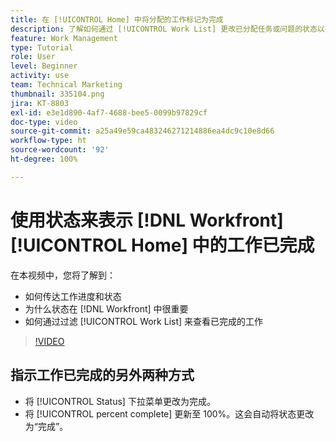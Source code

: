 ```yaml
---
title: 在 [!UICONTROL Home] 中将分配的工作标记为完成
description: 了解如何通过 [!UICONTROL Work List] 更改已分配任务或问题的状态以指示其已完成。然后过滤该列表，以仅查看已完成的工作。
feature: Work Management
type: Tutorial
role: User
level: Beginner
activity: use
team: Technical Marketing
thumbnail: 335104.png
jira: KT-8803
exl-id: e3e1d890-4af7-4688-bee5-0099b97829cf
doc-type: video
source-git-commit: a25a49e59ca483246271214886ea4dc9c10e8d66
workflow-type: ht
source-wordcount: '92'
ht-degree: 100%

---
```


# 使用状态来表示 [!DNL Workfront] [!UICONTROL Home] 中的工作已完成

在本视频中，您将了解到：

* 如何传达工作进度和状态
* 为什么状态在 [!DNL  Workfront] 中很重要
* 如何通过过滤 [!UICONTROL Work List] 来查看已完成的工作

>[!VIDEO](https://video.tv.adobe.com/v/335104/?quality=12&learn=on)


## 指示工作已完成的另外两种方式

* 将 [!UICONTROL Status] 下拉菜单更改为完成。
* 将 [!UICONTROL percent complete] 更新至 100%。这会自动将状态更改为“完成”。

<!---
learn more URLs
--->
